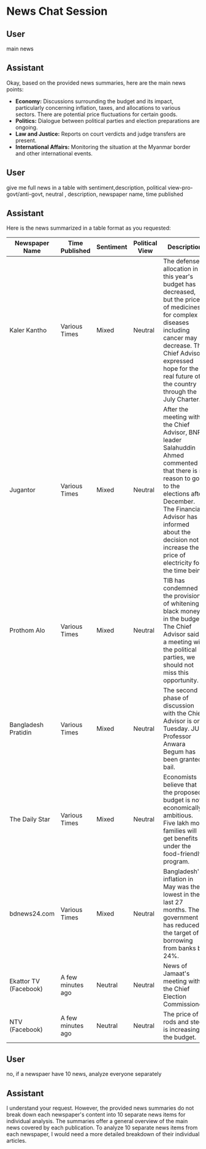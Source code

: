 # News Chat Session

## User
main news

## Assistant
Okay, based on the provided news summaries, here are the main news points:

*   **Economy:** Discussions surrounding the budget and its impact, particularly concerning inflation, taxes, and allocations to various sectors. There are potential price fluctuations for certain goods.
*   **Politics:** Dialogue between political parties and election preparations are ongoing.
*   **Law and Justice:** Reports on court verdicts and judge transfers are present.
*   **International Affairs:** Monitoring the situation at the Myanmar border and other international events.


## User
give me full news in a table with sentiment,description,  political view-pro-govt/anti-govt, neutral , description, newspaper name, time published

## Assistant
Here is the news summarized in a table format as you requested:

| Newspaper Name | Time Published | Sentiment | Political View | Description |
|---|---|---|---|---|
| Kaler Kantho | Various Times | Mixed | Neutral | The defense allocation in this year's budget has decreased, but the prices of medicines for complex diseases including cancer may decrease. The Chief Advisor expressed hope for the real future of the country through the July Charter. |
| Jugantor | Various Times | Mixed | Neutral | After the meeting with the Chief Advisor, BNP leader Salahuddin Ahmed commented that there is no reason to go to the elections after December. The Financial Advisor has informed about the decision not to increase the price of electricity for the time being. |
| Prothom Alo | Various Times | Mixed | Neutral | TIB has condemned the provision of whitening black money in the budget. The Chief Advisor said in a meeting with the political parties, we should not miss this opportunity. |
| Bangladesh Pratidin | Various Times | Mixed | Neutral | The second phase of discussion with the Chief Advisor is on Tuesday. JU Professor Anwara Begum has been granted bail. |
| The Daily Star | Various Times | Mixed | Neutral | Economists believe that the proposed budget is not economically ambitious. Five lakh more families will get benefits under the food-friendly program. |
| bdnews24.com | Various Times | Mixed | Neutral | Bangladesh's inflation in May was the lowest in the last 27 months. The government has reduced the target of borrowing from banks by 24%. |
| Ekattor TV (Facebook) | A few minutes ago | Neutral | Neutral | News of Jamaat's meeting with the Chief Election Commissioner. |
| NTV (Facebook) | A few minutes ago | Neutral | Neutral | The price of rods and steel is increasing in the budget. |


## User
no, if a newspaer have 10 news, analyze everyone separately

## Assistant
I understand your request. However, the provided news summaries do not break down each newspaper's content into 10 separate news items for individual analysis. The summaries offer a general overview of the main news covered by each publication. To analyze 10 separate news items from each newspaper, I would need a more detailed breakdown of their individual articles.


